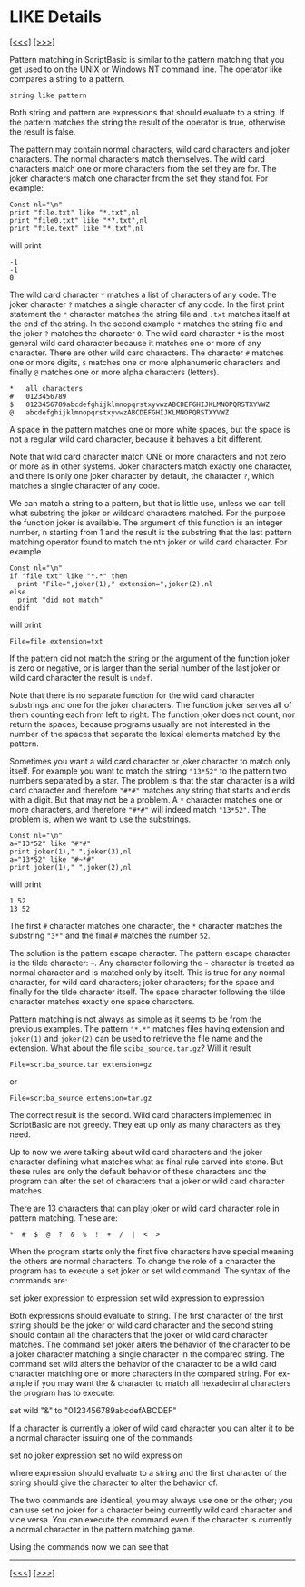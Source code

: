 # LIKE Details

[\[\<\<\<\]](ug_25.123.md) [\[\>\>\>\]](ug_25.124.md)

Pattern matching in ScriptBasic is similar to the pattern matching that
you get used to on the UNIX or Windows NT command line. The operator
like compares a string to a pattern.

    string like pattern

Both string and pattern are expressions that should evaluate to a
string. If the pattern matches the string the result of the operator is
true, otherwise the result is false.

The pattern may contain normal characters, wild card characters and
joker characters. The normal characters match themselves. The wild card
characters match one or more characters from the set they are for. The
joker characters match one character from the set they stand for. For
example:

    Const nl="\n"
    print "file.txt" like "*.txt",nl
    print "file0.txt" like "*?.txt",nl
    print "file.text" like "*.txt",nl

will print

    -1
    -1
    0

The wild card character `*` matches a list of characters of any code.
The joker character `?` matches a single character of any code. In the
first print statement the `*` character matches the string file and
`.txt` matches itself at the end of the string. In the second example
`*` matches the string file and the joker `?` matches the character `0`.
The wild card character `*` is the most general wild card character
because it matches one or more of any character. There are other wild
card characters. The character `#` matches one or more digits, `$`
matches one or more alphanumeric characters and finally `@` matches one
or more alpha characters (letters).

    *   all characters
    #   0123456789
    $   0123456789abcdefghijklmnopqrstxyvwzABCDEFGHIJKLMNOPQRSTXYVWZ
    @   abcdefghijklmnopqrstxyvwzABCDEFGHIJKLMNOPQRSTXYVWZ

A space in the pattern matches one or more white spaces, but the space
is not a regular wild card character, because it behaves a bit
different.

Note that wild card character match ONE or more characters and not zero
or more as in other systems. Joker characters match exactly one
character, and there is only one joker character by default, the
character `?`, which matches a single character of any code.

We can match a string to a pattern, but that is little use, unless we
can tell what substring the joker or wildcard characters matched. For
the purpose the function joker is available. The argument of this
function is an integer number, n starting from 1 and the result is the
substring that the last pattern matching operator found to match the nth
joker or wild card character. For example

    Const nl="\n"
    if "file.txt" like "*.*" then
      print "File=",joker(1)," extension=",joker(2),nl
    else
      print "did not match"
    endif

will print

    File=file extension=txt

If the pattern did not match the string or the argument of the function
joker is zero or negative, or is larger than the serial number of the
last joker or wild card character the result is `undef`.

Note that there is no separate function for the wild card character
substrings and one for the joker characters. The function joker serves
all of them counting each from left to right. The function joker does
not count, nor return the spaces, because programs usually are not
interested in the number of the spaces that separate the lexical
elements matched by the pattern.

Sometimes you want a wild card character or joker character to match
only itself. For example you want to match the string `"13*52"` to the
pattern two numbers separated by a star. The problem is that the star
character is a wild card character and therefore `"#*#"` matches any
string that starts and ends with a digit. But that may not be a problem.
A `*` character matches one or more characters, and therefore `"#*#"`
will indeed match `"13*52"`. The problem is, when we want to use the
substrings.

    Const nl="\n"
    a="13*52" like "#*#"
    print joker(1)," ",joker(3),nl
    a="13*52" like "#~*#"
    print joker(1)," ",joker(2),nl

will print

    1 52
    13 52

The first `#` character matches one character, the `*` character matches
the substring `"3*"` and the final `#` matches the number `52`.

The solution is the pattern escape character. The pattern escape
character is the tilde character: `~`. Any character following the `~`
character is treated as normal character and is matched only by itself.
This is true for any normal character, for wild card characters; joker
characters; for the space and finally for the tilde character itself.
The space character following the tilde character matches exactly one
space characters.

Pattern matching is not always as simple as it seems to be from the
previous examples. The pattern `"*.*"` matches files having extension
and `joker(1)` and `joker(2)` can be used to retrieve the file name and
the extension. What about the file `sciba_source.tar.gz`? Will it result

    File=scriba_source.tar extension=gz

or

    File=scriba_source extension=tar.gz

The correct result is the second. Wild card characters implemented in
ScriptBasic are not greedy. They eat up only as many characters as they
need.

Up to now we were talking about wild card characters and the joker
character defining what matches what as final rule carved into stone.
But these rules are only the default behavior of these characters and
the program can alter the set of characters that a joker or wild card
character matches.

There are 13 characters that can play joker or wild card character role
in pattern matching. These are:

    *  #  $  @  ?  &  %  !  +  /  |  <  >

When the program starts only the first five characters have special
meaning the others are normal characters. To change the role of a
character the program has to execute a set joker or set wild command.
The syntax of the commands are:

set joker expression to expression set wild expression to expression

Both expressions should evaluate to string. The first character of the
first string should be the joker or wild card character and the second
string should contain all the characters that the joker or wild card
character matches. The command set joker alters the behavior of the
character to be a joker character matching a single character in the
compared string. The command set wild alters the behavior of the
character to be a wild card character matching one or more characters in
the compared string. For ex-ample if you may want the & character to
match all hexadecimal characters the program has to execute:

set wild "&" to "0123456789abcdefABCDEF"

If a character is currently a joker of wild card character you can alter
it to be a normal character issuing one of the commands

set no joker expression set no wild expression

where expression should evaluate to a string and the first character of
the string should give the character to alter the behavior of.

The two commands are identical, you may always use one or the other; you
can use set no joker for a character being currently wild card character
and vice versa. You can execute the command even if the character is
currently a normal character in the pattern matching game.

Using the commands now we can see that

-----

[\[\<\<\<\]](ug_25.123.md) [\[\>\>\>\]](ug_25.124.md)
